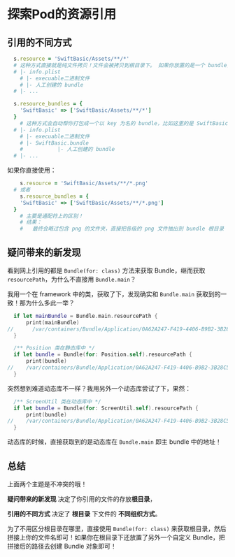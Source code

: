 # 探索Pod的资源引用

## 引用的不同方式

```ruby
  s.resource = 'SwiftBasic/Assets/**/*'
  # 这种方式直接就是纯文件拷贝！文件会被拷贝到根目录下。 如果你放置的是一个 bundle，就是整个 bundle 被拷贝过去。
  # |- info.plist
 	# |- execuable二进制文件
 	# |- 人工创建的 bundle
  # |- ...

  s.resource_bundles = {
    'SwiftBasic' => ['SwiftBasic/Assets/**/*']
  }
	# 这种方式会自动帮你打包成一个以 key 为名的 bundle，比如这里的是 SwiftBasic.bundle，里面放置的是你的 Assets 目录下的文件。如果里面包含人工创建的 bundle 文件，也会复制过去，到这个 SwiftBasic.bundle 下！
  # |- info.plist
 	# |- execuable二进制文件
 	# |- SwiftBasic.bundle
 	# 			|- 人工创建的 bundle
  # |- ...
```

如果你直接使用：

```ruby
	s.resource = 'SwiftBasic/Assets/**/*.png'
  # 或者
	s.resource_bundles = {
    'SwiftBasic' => ['SwiftBasic/Assets/**/*.png']
  }
	# 主要是通配符上的区别！
	# 结果：
	# 	最终会略过包含 png 的文件夹，直接把各级的 png 文件抽出到 bundle 根目录（resource 是主 bundle，resource_bundles 是 SwiftBasic.bundle）下
```



## 疑问带来的新发现

看到网上引用的都是 `Bundle(for: class)` 方法来获取 Bundle，继而获取 `resourcePath`，为什么不直接用 `Bundle.main`？

我用一个在 framework 中的类，获取了下，发现确实和 `Bundle.main` 获取到的一致！那为什么多此一举？

```swift
  if let mainBundle = Bundle.main.resourcePath {
      print(mainBundle)
//   	/var/containers/Bundle/Application/0A62A247-F419-4406-B9B2-3B28C583C637/Test.app
  }

  /** Position 类在静态库中 */
  if let bundle = Bundle(for: Position.self).resourcePath {
      print(bundle)
//    /var/containers/Bundle/Application/0A62A247-F419-4406-B9B2-3B28C583C637/Test.app
  }
```

突然想到难道动态库不一样？我用另外一个动态库尝试了下，果然：

```swift
  /** ScreenUtil 类在动态库中 */
  if let bundle = Bundle(for: ScreenUtil.self).resourcePath {
      print(bundle)
//    /var/containers/Bundle/Application/0A62A247-F419-4406-B9B2-3B28C583C637/Test.app/Frameworks/SwiftBasic.framework
  }
```

动态库的时候，直接获取到的是动态库在 `Bundle.main` 即主 bundle 中的地址！



## 总结

上面两个主题是不冲突的哦！

**疑问带来的新发现** 决定了你引用的文件的存放**根目录**，

**引用的不同方式** 决定了 **根目录** 下文件的 **不同组织方式**。

为了不用区分根目录在哪里，直接使用 `Bundle(for: class)` 来获取根目录，然后拼接上你的文件名即可！如果你在根目录下还放置了另外一个自定义 Bundle，把拼接后的路径去创建 Bundle 对象即可！